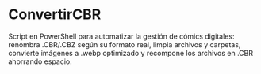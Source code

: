 # ConvertirCBR
Script en PowerShell para automatizar la gestión de cómics digitales: renombra .CBR/.CBZ según su formato real, limpia archivos y carpetas, convierte imágenes a .webp optimizado y recompone los archivos en .CBR ahorrando espacio.
